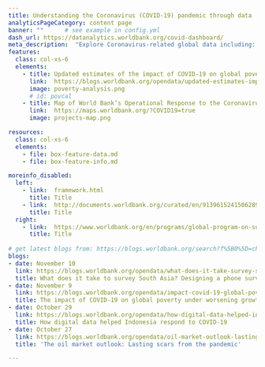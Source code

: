 ```yaml
---
title: Understanding the Coronavirus (COVID-19) pandemic through data
analyticsPageCategory: content page
banner: ""      # see example in config.yml
dash_url: https://datanalytics.worldbank.org/covid-dashboard/
meta_description:  "Explore Coronavirus-related global data including: confirmed cases and deaths; hospitals beds per capita; physicians per capita; health expenditures; disease prevalence; life expectancy; access to basic handwashing; population by age and gender, and others."
features:
  class: col-xs-6
  elements:
    - title: Updated estimates of the impact of COVID-19 on global poverty
      link:  https://blogs.worldbank.org/opendata/updated-estimates-impact-covid-19-global-poverty
      image: poverty-analysis.png
      # id: povcal
    - title: Map of World Bank’s Operational Response to the Coronavirus
      link:  https://maps.worldbank.org/?COVID19=true
      image: projects-map.png

resources:
  class: col-xs-6
  elements:
    - file: box-feature-data.md
    - file: box-feature-info.md

moreinfo_disabled:
  left:
    - link:  framework.html
      title: Title
    - link:  http://documents.worldbank.org/curated/en/913961524150628959
      title: Title
  right:
    - link:  https://www.worldbank.org/en/programs/global-program-on-sustainability
      title: Title
 
# get latest blogs from: https://blogs.worldbank.org/search?f%5B0%5D=channel%3A4&f%5B1%5D=language%3Aen&f%5B2%5D=series%3A881
blogs:
- date: November 10
  link: https://blogs.worldbank.org/opendata/what-does-it-take-survey-south-asia-designing-phone-survey-18-languages-measure-covid-19
  title: What does it take to survey South Asia? Designing a phone survey in 18 languages to measure COVID-19 impacts in the region
- date: November 9
  link: https://blogs.worldbank.org/opendata/impact-covid-19-global-poverty-under-worsening-growth-and-inequality
  title: The impact of COVID-19 on global poverty under worsening growth and inequality
- date: October 29
  link: https://blogs.worldbank.org/opendata/how-digital-data-helped-indonesia-respond-covid-19
  title: How digital data helped Indonesia respond to COVID-19
- date: October 27
  link: https://blogs.worldbank.org/opendata/oil-market-outlook-lasting-scars-pandemic
  title: 'The oil market outlook: Lasting scars from the pandemic'

---
```

